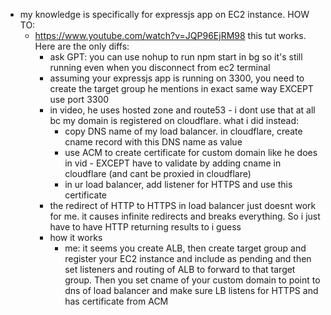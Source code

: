 
  * my knowledge is specifically for expressjs app on EC2 instance. HOW TO:
    * https://www.youtube.com/watch?v=JQP96EjRM98 this tut works. Here are the only diffs:
      * ask GPT: you can use nohup to run npm start in bg so it's still running even when you disconnect from ec2 terminal
      * assuming your expressjs app is running on 3300, you need to create the target group he mentions in exact same way EXCEPT use port 3300
      * in video, he uses hosted zone and route53 - i dont use that at all bc my domain is registered on cloudflare. what i did instead:
        * copy DNS name of my load balancer. in cloudflare, create cname record with this DNS name as value
        * use ACM to create certificate for custom domain like he does in vid - EXCEPT have to validate by adding cname in cloudflare (and cant be proxied in cloudflare)
        * in ur load balancer, add listener for HTTPS and use this certificate
      * the redirect of HTTP to HTTPS in load balancer just doesnt work for me. it causes infinite redirects and breaks everything. So i just have to have HTTP returning results to i guess
      * how it works
        * me: it seems you create ALB, then create target group and register your EC2 instance and include as pending and then set listeners and routing of ALB to forward to that target group. Then you set cname of your custom domain to point to dns of load balancer and make sure LB listens for HTTPS and has certificate from ACM